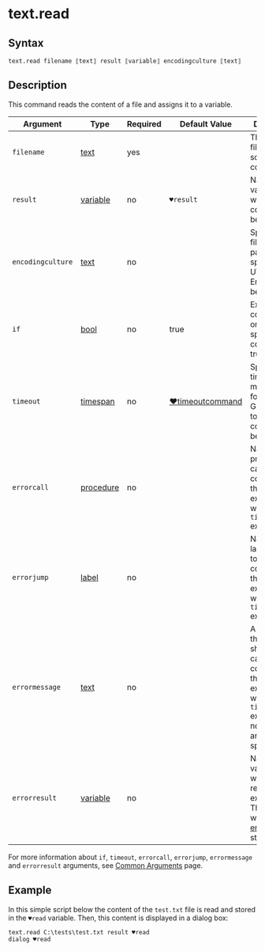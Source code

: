 # text.read

## Syntax

```G1ANT
text.read filename ⟦text⟧ result ⟦variable⟧ encodingculture ⟦text⟧
```

## Description

This command reads the content of a file and assigns it to a variable.

| Argument | Type | Required | Default Value | Description |
| -------- | ---- | -------- | ------------- | ----------- |
|`filename`| [text](](https://manual.g1ant.com/link/G1ANT.Language/G1ANT.Language/Structures/TextStructure.md)) | yes |  | The path to a file with the source content |
| `result`          | [variable](](https://manual.g1ant.com/link/G1ANT.Language/G1ANT.Language/Structures/VariableStructure.md)) | no       | `♥result`                                                    | Name of a variable where the file content will be stored     |
|`encodingculture`| [text](](https://manual.g1ant.com/link/G1ANT.Language/G1ANT.Language/Structures/TextStructure.md)) | no |  | Specifies the file's coding page. If not specified, UTF8 Encoding will be used |
| `if`           | [bool](](https://manual.g1ant.com/link/G1ANT.Language/G1ANT.Language/Structures/BooleanStructure.md)) | no       | true                                                        | Executes the command only if a specified condition is true   |
| `timeout`      | [timespan](](https://manual.g1ant.com/link/G1ANT.Language/G1ANT.Language/Structures/TimeSpanStructure.md)) | no       | [♥timeoutcommand](](https://manual.g1ant.com/link/G1ANT.Language/G1ANT.Addon.Core/Variables/TimeoutCommandVariable.md)) | Specifies time in milliseconds for G1ANT.Robot to wait for the command to be executed |
| `errorcall`    | [procedure](](https://manual.g1ant.com/link/G1ANT.Language/G1ANT.Language/Structures/ProcedureStructure.md)) | no       |                                                             | Name of a procedure to call when the command throws an exception or when a given `timeout` expires |
| `errorjump`    | [label](](https://manual.g1ant.com/link/G1ANT.Language/G1ANT.Language/Structures/LabelStructure.md)) | no       |                                                             | Name of the label to jump to when the command throws an exception or when a given `timeout` expires |
| `errormessage` | [text](](https://manual.g1ant.com/link/G1ANT.Language/G1ANT.Language/Structures/TextStructure.md)) | no       |                                                             | A message that will be shown in case the command throws an exception or when a given `timeout` expires, and no `errorjump` argument is specified |
| `errorresult`  | [variable](](https://manual.g1ant.com/link/G1ANT.Language/G1ANT.Language/Structures/VariableStructure.md)) | no       |                                                             | Name of a variable that will store the returned exception. The variable will be of [error](](https://manual.g1ant.com/link/G1ANT.Language/G1ANT.Language/Structures/ErrorStructure.md)) structure  |

For more information about `if`, `timeout`, `errorcall`, `errorjump`, `errormessage` and `errorresult` arguments, see [Common Arguments](https://github.com/G1ANT-Robot/G1ANT.Manual/blob/develop/appendices/common-arguments.md) page.

## Example

In this simple script below the content of the `test.txt` file is read and stored in the `♥read` variable. Then, this content is displayed in a dialog box:

```G1ANT
text.read C:\tests\test.txt result ♥read
dialog ♥read
```

